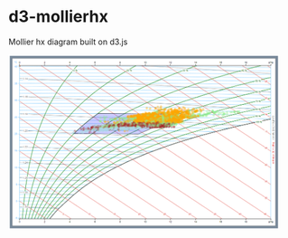 # d3-mollierhx
Mollier hx diagram built on d3.js

<img alt="mollier hx diagram" src="img/mollierhx.png" width="480">

